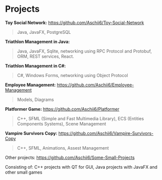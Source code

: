 # Projects

**Toy Social Network:** https://github.com/Aschii6/Toy-Social-Network

> Java, JavaFX, PostgreSQL

**Triathlon Management in Java:**

> Java, JavaFX, Sqlite, networking using RPC Protocol and Protobuf, ORM, REST services, React.

**Triathlon Management in C#:**

> C#, Windows Forms, networking using Object Protocol

**Employee Management:** https://github.com/Aschii6/Employee-Management

> Models, Diagrams

**Platformer Game:** https://github.com/Aschii6/Platformer

> C++, SFML (Simple and Fast Multimedia Library), ECS (Entities Components Systems), Scene Management

**Vampire Survivors Copy:** https://github.com/Aschii6/Vampire-Survivors-Copy

> C++, SFML, Animations, Assest Management

Other projects: https://github.com/Aschii6/Some-Small-Projects

Consisting of: C++ projects with QT for GUI, Java projects with JavaFX and other small games
